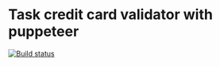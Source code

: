 # Task credit card validator with puppeteer

[![Build status](https://ci.appveyor.com/api/projects/status/6v5nl4yg9kaigxd0?svg=true)](https://ci.appveyor.com/project/Nikoivan/card-validator-puppeteer)